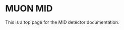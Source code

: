 <!-- doxy
\page refDetectorsMUONMID MID
/doxy -->

# MUON MID

This is a top page for the MID detector documentation.

<!-- doxy
* \subpage refMUONMIDClustering
* \subpage refMUONMIDQCExe
* \subpage refMUONMIDRaw
* \subpage refMUONMIDRawExe
* \subpage refMUONMIDTracking
* \subpage refMUONMIDWorkflow
* \subpage refMUONMIDCTF
/doxy -->

